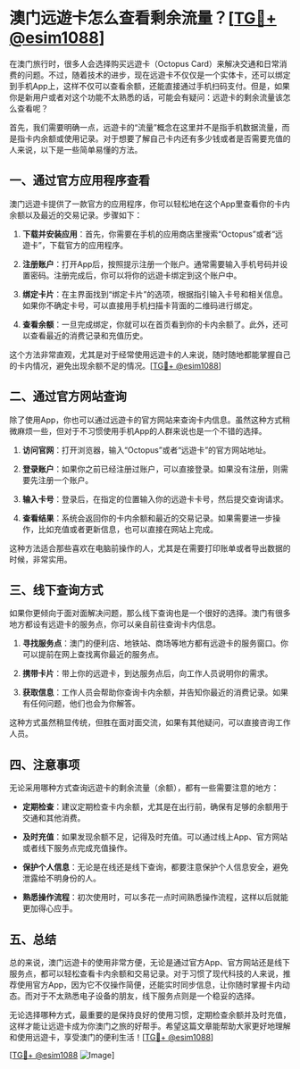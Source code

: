 # 澳门远遊卡怎么查看剩余流量？[[TG💪+ @esim1088](https://t.me/s/esim1088)]

在澳门旅行时，很多人会选择购买远遊卡（Octopus Card）来解决交通和日常消费的问题。不过，随着技术的进步，现在远遊卡不仅仅是一个实体卡，还可以绑定到手机App上，这样不仅可以查看余额，还能直接通过手机扫码支付。但是，如果你是新用户或者对这个功能不太熟悉的话，可能会有疑问：远遊卡的剩余流量该怎么查看呢？

首先，我们需要明确一点，远遊卡的“流量”概念在这里并不是指手机数据流量，而是指卡内余额或使用记录。对于想要了解自己卡内还有多少钱或者是否需要充值的人来说，以下是一些简单易懂的方法。

## 一、通过官方应用程序查看

澳门远遊卡提供了一款官方的应用程序，你可以轻松地在这个App里查看你的卡内余额以及最近的交易记录。步骤如下：

1. **下载并安装应用**：首先，你需要在手机的应用商店里搜索“Octopus”或者“远遊卡”，下载官方的应用程序。
   
2. **注册账户**：打开App后，按照提示注册一个账户。通常需要输入手机号码并设置密码。注册完成后，你可以将你的远遊卡绑定到这个账户中。

3. **绑定卡片**：在主界面找到“绑定卡片”的选项，根据指引输入卡号和相关信息。如果你不确定卡号，可以直接用手机扫描卡背面的二维码进行绑定。

4. **查看余额**：一旦完成绑定，你就可以在首页看到你的卡内余额了。此外，还可以查看最近的消费记录和充值历史。

这个方法非常直观，尤其是对于经常使用远遊卡的人来说，随时随地都能掌握自己的卡内情况，避免出现余额不足的情况。[[TG💪+ @esim1088](https://t.me/s/esim1088)]

## 二、通过官方网站查询

除了使用App，你也可以通过远遊卡的官方网站来查询卡内信息。虽然这种方式稍微麻烦一些，但对于不习惯使用手机App的人群来说也是一个不错的选择。

1. **访问官网**：打开浏览器，输入“Octopus”或者“远遊卡”的官方网站地址。

2. **登录账户**：如果你之前已经注册过账户，可以直接登录。如果没有注册，则需要先注册一个账户。

3. **输入卡号**：登录后，在指定的位置输入你的远遊卡卡号，然后提交查询请求。

4. **查看结果**：系统会返回你的卡内余额和最近的交易记录。如果需要进一步操作，比如充值或者更新信息，也可以直接在网站上完成。

这种方法适合那些喜欢在电脑前操作的人，尤其是在需要打印账单或者导出数据的时候，非常实用。

## 三、线下查询方式

如果你更倾向于面对面解决问题，那么线下查询也是一个很好的选择。澳门有很多地方都设有远遊卡的服务点，你可以亲自前往查询卡内信息。

1. **寻找服务点**：澳门的便利店、地铁站、商场等地方都有远遊卡的服务窗口。你可以提前在网上查找离你最近的服务点。

2. **携带卡片**：带上你的远遊卡，到达服务点后，向工作人员说明你的需求。

3. **获取信息**：工作人员会帮助你查询卡内余额，并告知你最近的消费记录。如果有任何问题，他们也会为你解答。

这种方式虽然稍显传统，但胜在面对面交流，如果有其他疑问，可以直接咨询工作人员。

## 四、注意事项

无论采用哪种方式查询远遊卡的剩余流量（余额），都有一些需要注意的地方：

- **定期检查**：建议定期检查卡内余额，尤其是在出行前，确保有足够的余额用于交通和其他消费。
  
- **及时充值**：如果发现余额不足，记得及时充值。可以通过线上App、官方网站或者线下服务点完成充值操作。

- **保护个人信息**：无论是在线还是线下查询，都要注意保护个人信息安全，避免泄露给不明身份的人。

- **熟悉操作流程**：初次使用时，可以多花一点时间熟悉操作流程，这样以后就能更加得心应手。

## 五、总结

总的来说，澳门远遊卡的使用非常方便，无论是通过官方App、官方网站还是线下服务点，都可以轻松查看卡内余额和交易记录。对于习惯了现代科技的人来说，推荐使用官方App，因为它不仅操作简便，还能实时同步信息，让你随时掌握卡内动态。而对于不太熟悉电子设备的朋友，线下服务点则是一个稳妥的选择。

无论选择哪种方式，最重要的是保持良好的使用习惯，定期检查余额并及时充值，这样才能让远遊卡成为你澳门之旅的好帮手。希望这篇文章能帮助大家更好地理解和使用远遊卡，享受澳门的便利生活！[[TG💪+ @esim1088](https://t.me/s/esim1088)]

[[TG💪+ @esim1088](https://t.me/s/esim1088) ![Image](https://i.postimg.cc/4NQfJmqS/Snipaste-2025-05-13-00-14-12.png)]